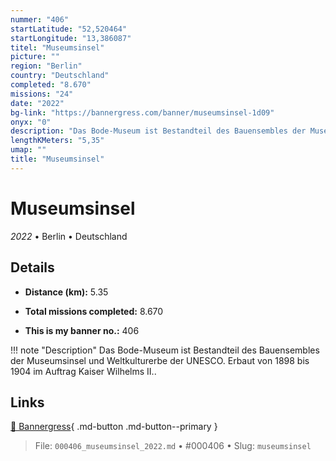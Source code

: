 ```yaml
---
nummer: "406"
startLatitude: "52,520464"
startLongitude: "13,386087"
titel: "Museumsinsel"
picture: ""
region: "Berlin"
country: "Deutschland"
completed: "8.670"
missions: "24"
date: "2022"
bg-link: "https://bannergress.com/banner/museumsinsel-1d09"
onyx: "0"
description: "Das Bode-Museum ist Bestandteil des Bauensembles der Museumsinsel und Weltkulturerbe der UNESCO. Erbaut von 1898 bis 1904 im Auftrag Kaiser Wilhelms II.."
lengthKMeters: "5,35"
umap: ""
title: "Museumsinsel"
---
```

# Museumsinsel

*2022* • Berlin • Deutschland



## Details
- **Distance (km):** 5.35

- **Total missions completed:** 8.670
- **This is my banner no.:** 406


!!! note "Description"
    Das Bode-Museum ist Bestandteil des Bauensembles der Museumsinsel und Weltkulturerbe der UNESCO. Erbaut von 1898 bis 1904 im Auftrag Kaiser Wilhelms II..



## Links
[🔗 Bannergress](https://bannergress.com/banner/museumsinsel-1d09){ .md-button .md-button--primary }



> File: `000406_museumsinsel_2022.md` • #000406 • Slug: `museumsinsel`
